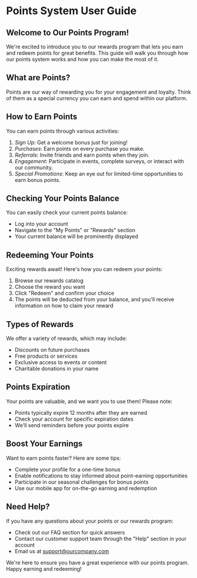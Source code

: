 # Points System User Guide

## Welcome to Our Points Program!

We're excited to introduce you to our rewards program that lets you earn and redeem points for great benefits. This guide will walk you through how our points system works and how you can make the most of it.

## What are Points?

Points are our way of rewarding you for your engagement and loyalty. Think of them as a special currency you can earn and spend within our platform.

## How to Earn Points

You can earn points through various activities:

1. *Sign Up*: Get a welcome bonus just for joining!
2. *Purchases*: Earn points on every purchase you make.
3. *Referrals*: Invite friends and earn points when they join.
4. *Engagement*: Participate in events, complete surveys, or interact with our community.
5. *Special Promotions*: Keep an eye out for limited-time opportunities to earn bonus points.

## Checking Your Points Balance

You can easily check your current points balance:
- Log into your account
- Navigate to the "My Points" or "Rewards" section
- Your current balance will be prominently displayed

## Redeeming Your Points

Exciting rewards await! Here's how you can redeem your points:

1. Browse our rewards catalog
2. Choose the reward you want
3. Click "Redeem" and confirm your choice
4. The points will be deducted from your balance, and you'll receive information on how to claim your reward

## Types of Rewards

We offer a variety of rewards, which may include:
- Discounts on future purchases
- Free products or services
- Exclusive access to events or content
- Charitable donations in your name

## Points Expiration

Your points are valuable, and we want you to use them! Please note:
- Points typically expire 12 months after they are earned
- Check your account for specific expiration dates
- We'll send reminders before your points expire

## Boost Your Earnings

Want to earn points faster? Here are some tips:
- Complete your profile for a one-time bonus
- Enable notifications to stay informed about point-earning opportunities
- Participate in our seasonal challenges for bonus points
- Use our mobile app for on-the-go earning and redemption

## Need Help?

If you have any questions about your points or our rewards program:
- Check out our FAQ section for quick answers
- Contact our customer support team through the "Help" section in your account
- Email us at support@ourcompany.com

We're here to ensure you have a great experience with our points program. Happy earning and redeeming!